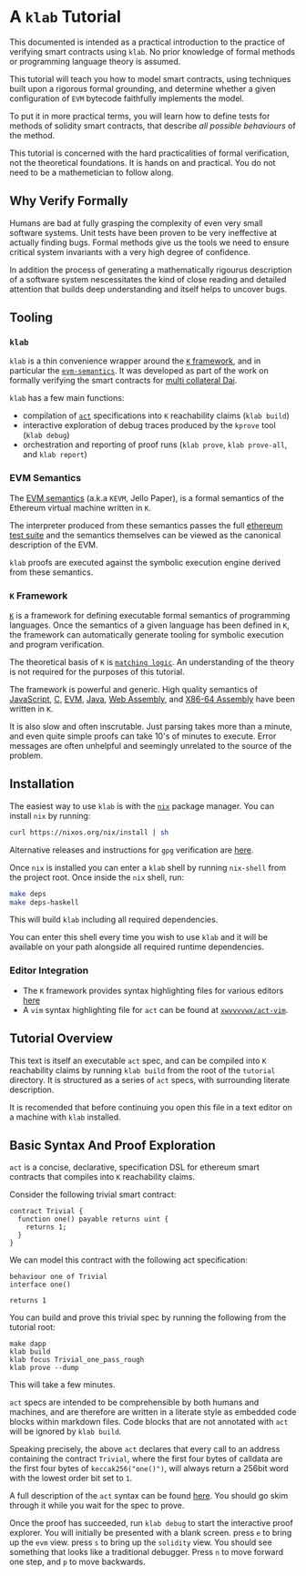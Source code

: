 # A `klab` Tutorial

This documented is intended as a practical introduction to the practice of verifying smart contracts
using `klab`. No prior knowledge of formal methods or programming language theory is assumed.

This tutorial will teach you how to model smart contracts, using techniques built upon a rigorous formal
grounding, and determine whether a given configuration of `EVM` bytecode faithfully implements the model.

To put it in more practical terms, you will learn how to define tests for methods of solidity smart
contracts, that describe *all possible behaviours* of the method.

This tutorial is concerned with the hard practicalities of formal verification, not the theoretical
foundations. It is hands on and practical. You do not need to be a mathemetician to follow along.

## Why Verify Formally

Humans are bad at fully grasping the complexity of even very small software systems. Unit tests have
been proven to be very ineffective at actually finding bugs. Formal methods give us the tools we
need to ensure critical system invariants with a very high degree of confidence.

In addition the process of generating a mathematically rigourus description of a software system
nescessitates the kind of close reading and detailed attention that builds deep understanding and
itself helps to uncover bugs.

## Tooling

### `klab`

`klab` is a thin convenience wrapper around the [`K` framework](http://www.kframework.org/index.php/Main_Page), and in particular the
[`evm-semantics`](https://github.com/kframework/evm-semantics). It was developed as part of the work
on formally verifying the smart contracts for [multi collateral Dai](https://github.com/dapphub/k-dss).

`klab` has a few main functions:

- compilation of [`act`](https://github.com/dapphub/klab/blob/master/acts.md) specifications into `K` reachability claims (`klab build`)
- interactive exploration of debug traces produced by the `kprove` tool (`klab debug`)
- orchestration and reporting of proof runs (`klab prove`, `klab prove-all`, and `klab report`)

### EVM Semantics

The [EVM semantics](https://github.com/dapphub/klab/blob/master/acts.md) (a.k.a `KEVM`, Jello
Paper), is a formal semantics of the Ethereum virtual machine written in `K`.

The interpreter produced from these semantics passes the full [ethereum test
suite](https://github.com/ethereum/tests) and the semantics themselves can be viewed as the
canonical description of the EVM.

`klab` proofs are executed against the symbolic execution engine derived from these semantics.

### `K` Framework

[`K`](http://www.kframework.org/index.php/Main_Page) is a framework for defining executable formal semantics of
programming languages. Once the semantics of a given language has been defined in `K`, the framework
can automatically generate tooling for symbolic execution and program verification.

The theoretical basis of `K` is [`matching logic`](http://www.matching-logic.org/index.php/Matching_Logic).
An understanding of the theory is not required for the purposes of this tutorial.

The framework is powerful and generic. High quality semantics of
[JavaScript](https://github.com/kframework/javascript-semantics),
[C](https://github.com/kframework/c-semantics), [EVM](https://github.com/kframework/evm-semantics),
[Java](https://github.com/kframework/java-semantics), [Web
Assembly](https://github.com/kframework/wasm-semantics), and [X86-64
Assembly](https://github.com/kframework/X86-64-Semantics) have been written in `K`.

It is also slow and often inscrutable. Just parsing takes more than a minute, and even quite simple
proofs can take 10's of minutes to execute. Error messages are often unhelpful and seemingly
unrelated to the source of the problem.

## Installation

The easiest way to use `klab` is with the [`nix`](https://nixos.org/) package manager. You can
install `nix` by running:

```sh
curl https://nixos.org/nix/install | sh
```

Alternative releases and instructions for `gpg` verification are [here](https://nixos.org/nix/download.html).

Once `nix` is installed you can enter a `klab` shell by running `nix-shell` from the project root.
Once inside the `nix` shell, run:

```sh
make deps
make deps-haskell
```

This will build `klab` including all required dependencies.

You can enter this shell every time you wish to use `klab` and it will be available on your path
alongside all required runtime dependencies.

### Editor Integration

- The `K` framework provides syntax highlighting files for various editors [here](http://www.kframework.org/index.php/Editor_Support)
- A `vim` syntax highlighting file for `act` can be found at [`xwvvvvwx/act-vim`](https://github.com/xwvvvvwx/act-vim).

## Tutorial Overview

This text is itself an executable `act` spec, and can be compiled into `K` reachability claims by
running `klab build` from the root of the `tutorial` directory. It is structured as a series of
`act` specs, with surrounding literate description.

It is recomended that before continuing you open this file in a text editor on a machine with `klab` installed.

## Basic Syntax And Proof Exploration

`act` is a concise, declarative, specification DSL for ethereum smart contracts that compiles into
`K` reachability claims.

Consider the following trivial smart contract:

```solidity
contract Trivial {
  function one() payable returns uint {
    returns 1;
  }
}
```

We can model this contract with the following act specification:

```act
behaviour one of Trivial
interface one()

returns 1
```

You can build and prove this trivial spec by running the following from the tutorial root:

```
make dapp
klab build
klab focus Trivial_one_pass_rough
klab prove --dump
```

This will take a few minutes.

`act` specs are intended to be comprehensible by both humans and machines, and are therefore are
written in a literate style as embedded code blocks within markdown files. Code blocks that are not
annotated with `act` will be ignored by `klab build`.

Speaking precisely, the above `act` declares that every call to an address containing the contract
`Trivial`, where the first four bytes of calldata are the first four bytes of `keccak256("one()")`,
will always return a 256bit word with the lowest order bit set to `1`.

A full description of the `act` syntax can be found [here](https://github.com/dapphub/klab/blob/master/acts.md).
You should go skim through it while you wait for the spec to prove.

Once the proof has succeeded, run `klab debug` to start the interactive proof explorer. You will
initially be presented with a blank screen. press `e` to bring up the `evm` view. press `s` to bring
up the `solidity` view. You should see something that looks like a traditional debugger. Press `n`
to move forward one step, and `p` to move backwards.
